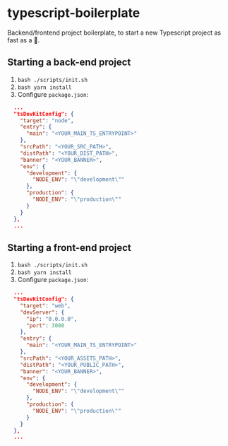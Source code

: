 # typescript-boilerplate

Backend/frontend project boilerplate, to start a new Typescript project as fast as a 🚀.

## Starting a back-end project

1. ```bash ./scripts/init.sh```
2. ```bash yarn install```
3. Configure `package.json`:
```json
  ...
  "tsDevKitConfig": {
    "target": "node",
    "entry": {
      "main": "<YOUR_MAIN_TS_ENTRYPOINT>"
    },
    "srcPath": "<YOUR_SRC_PATH>",
    "distPath": "<YOUR_DIST_PATH>",
    "banner": "<YOUR_BANNER>",
    "env": {
      "development": {
        "NODE_ENV": "\"development\""
      },
      "production": {
        "NODE_ENV": "\"production\""
      }
    }
  },
  ...
```

## Starting a front-end project

1. ```bash ./scripts/init.sh```
2. ```bash yarn install```
3. Configure `package.json`:
```json
  ...
  "tsDevKitConfig": {
    "target": "web",
    "devServer": {
      "ip": "0.0.0.0",
      "port": 3000
    },
    "entry": {
      "main": "<YOUR_MAIN_TS_ENTRYPOINT>"
    },
    "srcPath": "<YOUR_ASSETS_PATH>",
    "distPath": "<YOUR_PUBLIC_PATH>",
    "banner": "<YOUR_BANNER>",
    "env": {
      "development": {
        "NODE_ENV": "\"development\""
      },
      "production": {
        "NODE_ENV": "\"production\""
      }
    }
  },
  ...
```